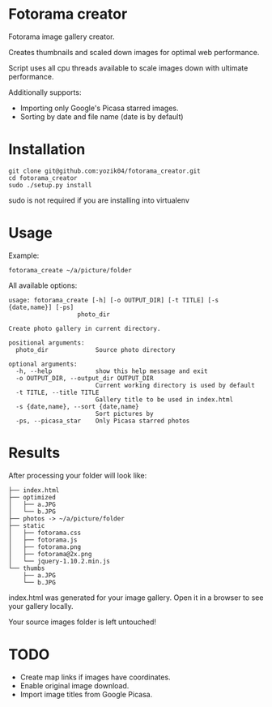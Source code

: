 Fotorama creator
================

Fotorama image gallery creator.

Creates thumbnails and scaled down images for optimal web performance.

Script uses all cpu threads available to scale images down with ultimate performance.

Additionally supports:

* Importing only Google's Picasa starred images.
* Sorting by date and file name (date is by default)

Installation
=============

    git clone git@github.com:yozik04/fotorama_creator.git
    cd fotorama_creator
    sudo ./setup.py install

sudo is not required if you are installing into virtualenv

Usage
======
Example:

    fotorama_create ~/a/picture/folder

All available options:

    usage: fotorama_create [-h] [-o OUTPUT_DIR] [-t TITLE] [-s {date,name}] [-ps]
                       photo_dir

    Create photo gallery in current directory.
    
    positional arguments:
      photo_dir             Source photo directory
    
    optional arguments:
      -h, --help            show this help message and exit
      -o OUTPUT_DIR, --output_dir OUTPUT_DIR
                            Current working directory is used by default
      -t TITLE, --title TITLE
                            Gallery title to be used in index.html
      -s {date,name}, --sort {date,name}
                            Sort pictures by
      -ps, --picasa_star    Only Picasa starred photos
      
Results
========
After processing your folder will look like:

    ├── index.html
    ├── optimized
    │   ├── a.JPG
    │   └── b.JPG
    ├── photos -> ~/a/picture/folder
    ├── static
    │   ├── fotorama.css
    │   ├── fotorama.js
    │   ├── fotorama.png
    │   ├── fotorama@2x.png
    │   └── jquery-1.10.2.min.js
    └── thumbs
        ├── a.JPG
        └── b.JPG
        
index.html was generated for your image gallery.
Open it in a browser to see your gallery locally.

Your source images folder is left untouched!

TODO
=====
* Create map links if images have coordinates.
* Enable original image download.
* Import image titles from Google Picasa.